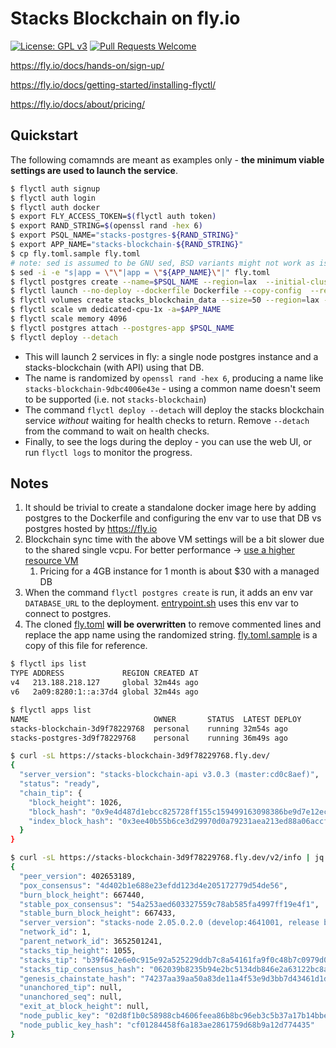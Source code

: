 # Stacks Blockchain on fly.io

[![License: GPL v3](https://img.shields.io/badge/License-GPLv3-blue.svg)](https://www.gnu.org/licenses/gpl-3.0)
[![Pull Requests Welcome](https://img.shields.io/badge/PRs-welcome-brightgreen.svg?style=flat)](http://makeapullrequest.com)

https://fly.io/docs/hands-on/sign-up/

https://fly.io/docs/getting-started/installing-flyctl/

https://fly.io/docs/about/pricing/

## Quickstart

The following comamnds are meant as examples only - **the minimum viable settings are used to launch the service**.

```bash
$ flyctl auth signup
$ flyctl auth login
$ flyctl auth docker
$ export FLY_ACCESS_TOKEN=$(flyctl auth token)
$ export RAND_STRING=$(openssl rand -hex 6)
$ export PSQL_NAME="stacks-postgres-${RAND_STRING}"
$ export APP_NAME="stacks-blockchain-${RAND_STRING}"
$ cp fly.toml.sample fly.toml
# note: sed is assumed to be GNU sed, BSD variants might not work as is
$ sed -i -e "s|app = \"\"|app = \"${APP_NAME}\"|" fly.toml
$ flyctl postgres create --name=$PSQL_NAME --region=lax  --initial-cluster-size=Development --vm-size=dedicated-cpu-1x --volume-size=50 --initial-cluster-size=1
$ flyctl launch --no-deploy --dockerfile Dockerfile --copy-config  --region=lax --name=$APP_NAME
$ flyctl volumes create stacks_blockchain_data --size=50 --region=lax --no-encryption
$ flyctl scale vm dedicated-cpu-1x -a=$APP_NAME
$ flyctl scale memory 4096
$ flyctl postgres attach --postgres-app $PSQL_NAME
$ flyctl deploy --detach
```

- This will launch 2 services in fly: a single node postgres instance and a stacks-blockchain (with API) using that DB.
- The name is randomized by `openssl rand -hex 6`, producing a name like `stacks-blockchain-9dbc4006e43e` - using a common name doesn't seem to be supported (i.e. not `stacks-blockchain`)
- The command `flyctl deploy --detach` will deploy the stacks blockchain service _without_ waiting for health checks to return. Remove `--detach` from the command to wait on health checks.
- Finally, to see the logs during the deploy - you can use the web UI, or run `flyctl logs` to monitor the progress.

## Notes

1. It should be trivial to create a standalone docker image here by adding postgres to the Dockerfile and configuring the env var to use that DB vs postgres hosted by https://fly.io
2. Blockchain sync time with the above VM settings will be a bit slower due to the shared single vcpu. For better performance -> [use a higher resource VM](https://fly.io/docs/about/pricing/)
   1. Pricing for a 4GB instance for 1 month is about $30 with a managed DB
3. When the command `flyctl postgres create` is run, it adds an env var `DATABASE_URL` to the deployment. [entrypoint.sh](scripts/entrypoint.sh#L37) uses this env var to connect to postgres.
4. The cloned [fly.toml](fly.toml) **will be overwritten** to remove commented lines and replace the app name using the randomized string. [fly.toml.sample](fly.toml.sample) is a copy of this file for reference.

```bash
$ flyctl ips list
TYPE ADDRESS             REGION CREATED AT
v4   213.188.218.127     global 32m44s ago
v6   2a09:8280:1::a:37d4 global 32m44s ago

$ flyctl apps list
NAME                          	OWNER   	STATUS 	LATEST DEPLOY
stacks-blockchain-3d9f78229768	personal	running	32m54s ago
stacks-postgres-3d9f78229768  	personal	running	36m49s ago
```

```bash
$ curl -sL https://stacks-blockchain-3d9f78229768.fly.dev/
{
  "server_version": "stacks-blockchain-api v3.0.3 (master:cd0c8aef)",
  "status": "ready",
  "chain_tip": {
    "block_height": 1026,
    "block_hash": "0x9e4d487d1ebcc825728ff155c159499163098386be9d7e12ecd4f11db300aa09",
    "index_block_hash": "0x3ee40b55b6ce3d29970d0a79231aea213ed88a06accfa090e024c75182ccdbab"
  }
}

$ curl -sL https://stacks-blockchain-3d9f78229768.fly.dev/v2/info | jq
{
  "peer_version": 402653189,
  "pox_consensus": "4d402b1e688e23efdd123d4e205172779d54de56",
  "burn_block_height": 667440,
  "stable_pox_consensus": "54a253aed603327559c78ab585fa4997ff19e4f1",
  "stable_burn_block_height": 667433,
  "server_version": "stacks-node 2.05.0.2.0 (develop:4641001, release build, linux [x86_64])",
  "network_id": 1,
  "parent_network_id": 3652501241,
  "stacks_tip_height": 1055,
  "stacks_tip": "b39f642e6e0c915e92a525229ddb7c8a54161fa9f0c48b7c0979d0de751f590e",
  "stacks_tip_consensus_hash": "062039b8235b94e2bc5134db846e2a63122bc8a8",
  "genesis_chainstate_hash": "74237aa39aa50a83de11a4f53e9d3bb7d43461d1de9873f402e5453ae60bc59b",
  "unanchored_tip": null,
  "unanchored_seq": null,
  "exit_at_block_height": null,
  "node_public_key": "02d8f1b0c58988cb4606feea86b8bc96eb3c5b37a17b14bbe7dd51f03b15c4f13a",
  "node_public_key_hash": "cf01284458f6a183ae2861759d68b9a12d774435"
}
```
